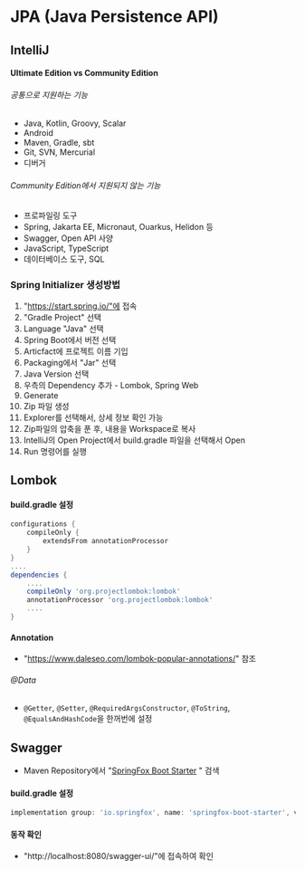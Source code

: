 # JPA (Java Persistence API)

## IntelliJ

#### Ultimate Edition vs Community Edition

###### 공통으로 지원하는 기능

- Java, Kotlin, Groovy, Scalar
- Android
- Maven, Gradle, sbt
- Git, SVN, Mercurial
- 디버거

###### Community Edition에서 지원되지 않는 기능

- 프로파일링 도구
- Spring, Jakarta EE, Micronaut, Ouarkus, Helidon 등
- Swagger, Open API 사양
- JavaScript, TypeScript
- 데이터베이스 도구, SQL

### Spring Initializer 생성방법

1. "https://start.spring.io/"에 접속
2. "Gradle Project" 선택
3. Language "Java" 선택
4. Spring Boot에서 버전 선택
5. Articfact에 프로젝트 이름 기입
6. Packaging에서 "Jar" 선택
7. Java Version 선택
8. 우측의 Dependency 추가 - Lombok, Spring Web
9. Generate
10. Zip 파일 생성
11. Explorer를 선택해서, 상세 정보 확인 가능
12. Zip파일의 압축을 푼 후, 내용을  Workspace로 복사
13. IntelliJ의 Open Project에서 build.gradle 파일을 선택해서 Open
14. Run 명령어를 실행



## Lombok

#### build.gradle 설정

```gradle
configurations {
	compileOnly {
		extendsFrom annotationProcessor
	}
}
....
dependencies {
    ....
	compileOnly 'org.projectlombok:lombok'
	annotationProcessor 'org.projectlombok:lombok'
	....
}
```

#### Annotation

- "https://www.daleseo.com/lombok-popular-annotations/" 참조

###### @Data

- `@Getter`, `@Setter`, `@RequiredArgsConstructor`, `@ToString`, `@EqualsAndHashCode`을 한꺼번에 설정



## Swagger

- Maven Repository에서 "[SpringFox Boot Starter](https://mvnrepository.com/artifact/io.springfox/springfox-boot-starter) " 검색

#### build.gradle 설정

```gradle
implementation group: 'io.springfox', name: 'springfox-boot-starter', version: '3.0.0'
```

#### 동작 확인

- "http://localhost:8080/swagger-ui/"에 접속하여 확인

 
